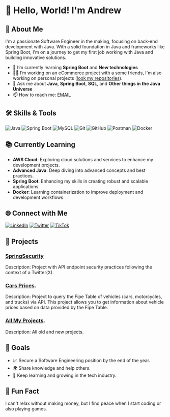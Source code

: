 # 👋 Hello, World! I'm Andrew

## 🚀 About Me
I'm a passionate Software Engineer in the making, focusing on back-end development with Java. With a solid foundation in Java and frameworks like Spring Boot, I'm on a journey to get my first job working with Java and building innovative solutions.

- 🌱 I’m currently learning **Spring Boot** and **New technologies**
- 👨‍💻 I’m working on an eCommerce project with a some friends, I'm also working on personal projects ([look my repositories](https://github.com/nszandrew?tab=repositories)).
- 💬 Ask me about **Java**, **Spring Boot**, **SQL**, and **Other things in the Java Universe**
- 📫 How to reach me: [EMAIL](nszandrew10@gmail.com)

## 🛠️ Skills & Tools

![Java](https://img.shields.io/badge/Java-ED8B00?style=for-the-badge&logo=java&logoColor=white)
![Spring Boot](https://img.shields.io/badge/Spring%20Boot-6DB33F?style=for-the-badge&logo=spring-boot&logoColor=white)
![MySQL](https://img.shields.io/badge/MySQL-4479A1?style=for-the-badge&logo=mysql&logoColor=white)
![Git](https://img.shields.io/badge/Git-F05032?style=for-the-badge&logo=git&logoColor=white)
![GitHub](https://img.shields.io/badge/GitHub-181717?style=for-the-badge&logo=github&logoColor=white)
![Postman](https://img.shields.io/badge/Postman-FF6C37?style=for-the-badge&logo=postman&logoColor=white)
![Docker](https://img.shields.io/badge/Docker-2496ED?style=for-the-badge&logo=docker&logoColor=white)

## 📚 Currently Learning
- **AWS Cloud**: Exploring cloud solutions and services to enhance my development projects.
- **Advanced Java**: Deep diving into advanced concepts and best practices.
- **Spring Boot**: Enhancing my skills in creating robust and scalable applications.
- **Docker**: Learning containerization to improve deployment and development workflows.
 

## 🌐 Connect with Me
[![LinkedIn](https://img.shields.io/badge/LinkedIn-0077B5?style=for-the-badge&logo=linkedin&logoColor=white)]([https://www.linkedin.com/in/yourprofile](https://www.linkedin.com/in/nszandrew/))
[![Twitter](https://img.shields.io/badge/Twitter-1DA1F2?style=for-the-badge&logo=twitter&logoColor=white)]()
[![TikTok](https://img.shields.io/badge/TikTok-000000?style=for-the-badge&logo=tiktok&logoColor=white)](https://tiktok.com/nszandrew)

## 💼 Projects
### [SpringSecurity]([https://github.com/nszandrew/Spring-Security-Twitter-X])
Description: Project with API endpoint security practices following the context of a Twitter(X).

### [Cars Prices]([https://github.com/nszandrew/TabelaFIPE_API]).
Description: Project to query the Fipe Table of vehicles (cars, motorcycles, and trucks) via API. This project allows you to get information about vehicle prices based on data provided by the Fipe Table.

### [All My Projects]([https://github.com/nszandrew?tab=repositories]).
Description: All old and new projects.

## 🎯 Goals
- 📈 Secure a Software Engineering position by the end of the year.
- 🌍 Share knowledge and help others.
- 📖 Keep learning and growing in the tech industry.

## 🌟 Fun Fact
I can't relax without making money, but I find peace when I start coding or also playing games.

